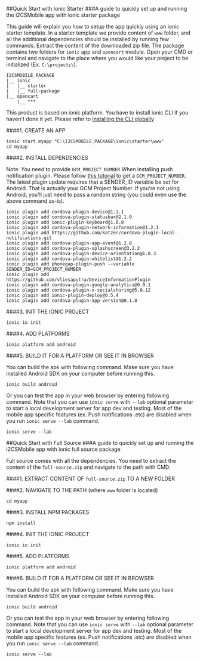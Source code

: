 ##Quick Start with Ionic Starter
###A guide to quickly set up and running the i2CSMobile app with ionic starter package

This guide will explain you how to setup the app quickly using an ionic starter template. In a starter template we provide content of `www` folder, and all the additional dependencies should be installed by running few commands. Extract the content of the downloaded zip file. The package contains two folders for `ionic` app and `opencart` module. Open your CMD or terminal and navigate to the place where you would like your project to be initialized (Ex. `C:\projects\`).
```
I2CSMOBILE_PACKAGE
|__ ionic
|   |__ starter
|   |__ full-package
|__ opencart
    |__ ***
```

This product is based on ionic platform. You have to install ionic CLI if you haven't done it yet. Please refer to [Installing the CLI globally](http://ionicframework.com/docs/cli/install.html)

####1. CREATE AN APP
```
ionic start myapp "C:\I2CSMOBILE_PACKAGE\ionic\starter\www"
cd myapp
```

####2. INSTALL DEPENDENCIES

Note: You need to provide `GCM_PROJECT_NUMBER` When installing push notification plugin. Please follow [this tutorial](http://docs.ionic.io/docs/push-overview) to get a `GCM_PROJECT_NUMBER`. The latest plugin update requires that a SENDER_ID variable be set for Android. That is actually your GCM Project Number. If you're not using Android, you'll just need to pass a random string (you could even use the above command as-is).

```
ionic plugin add cordova-plugin-device@1.1.1
ionic plugin add cordova-plugin-statusbar@2.1.0
ionic plugin add ionic-plugin-keyboard@1.0.8
ionic plugin add cordova-plugin-network-information@1.2.1
ionic plugin add https://github.com/katzer/cordova-plugin-local-notifications.git
ionic plugin add cordova-plugin-app-event@1.2.0
ionic plugin add cordova-plugin-splashscreen@3.2.2
ionic plugin add cordova-plugin-device-orientation@1.0.3
ionic plugin add cordova-plugin-whitelist@1.2.2
ionic plugin add phonegap-plugin-push --variable SENDER_ID=GCM_PROJECT_NUMBER
ionic plugin add https://github.com/vliesaputra/DeviceInformationPlugin
ionic plugin add cordova-plugin-google-analytics@0.8.1
ionic plugin add cordova-plugin-x-socialsharing@5.0.12
ionic plugin add ionic-plugin-deploy@0.5.4
ionic plugin add cordova-plugin-app-version@0.1.8
```

####3. INIT THE IONIC PROJECT
```
ionic io init
```
####4. ADD PLATFORMS
```
ionic platform add android
```
####5. BUILD IT FOR A PLATFORM OR SEE IT IN BROWSER 

You can build the apk with following command. Make sure you have installed Android SDK on your computer before running this.
```
ionic build android
```

Or you can test the app in your web browser by entering following command. Note that you can use `ionic serve` with `--lab` optional parameter to start a local development server for app dev and testing. Most of the mobile app specific features (ex. Push notifications .etc) are disabled when you run `ionic serve --lab` command.
```
ionic serve --lab
```

##Quick Start with Full Source
###A guide to quickly set up and running the i2CSMobile app with ionic full source package

Full source comes with all the dependencies. You need to extract the content of the `full-source.zip` and navigate to the path with CMD.

####1. EXTRACT CONTENT OF `full-source.zip` TO A NEW FOLDER

####2. NAVIGATE TO THE PATH (where `www` folder is located)
```
cd myapp
```
####3. INSTALL NPM PACKAGES
```
npm install
```

####4. INIT THE IONIC PROJECT
```
ionic io init
```
####5. ADD PLATFORMS
```
ionic platform add android
```
####6. BUILD IT FOR A PLATFORM OR SEE IT IN BROWSER 

You can build the apk with following command. Make sure you have installed Android SDK on your computer before running this.
```
ionic build android
```

Or you can test the app in your web browser by entering following command. Note that you can use `ionic serve` with `--lab` optional parameter to start a local development server for app dev and testing. Most of the mobile app specific features (ex. Push notifications .etc) are disabled when you run `ionic serve --lab` command.
```
ionic serve --lab
```
